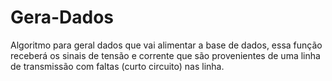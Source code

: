 # Gera-Dados
Algoritmo para geral dados que vai alimentar a base de dados, essa função receberá os sinais de tensão e corrente que são provenientes de uma linha de transmissão com faltas (curto circuito) nas linha. 
